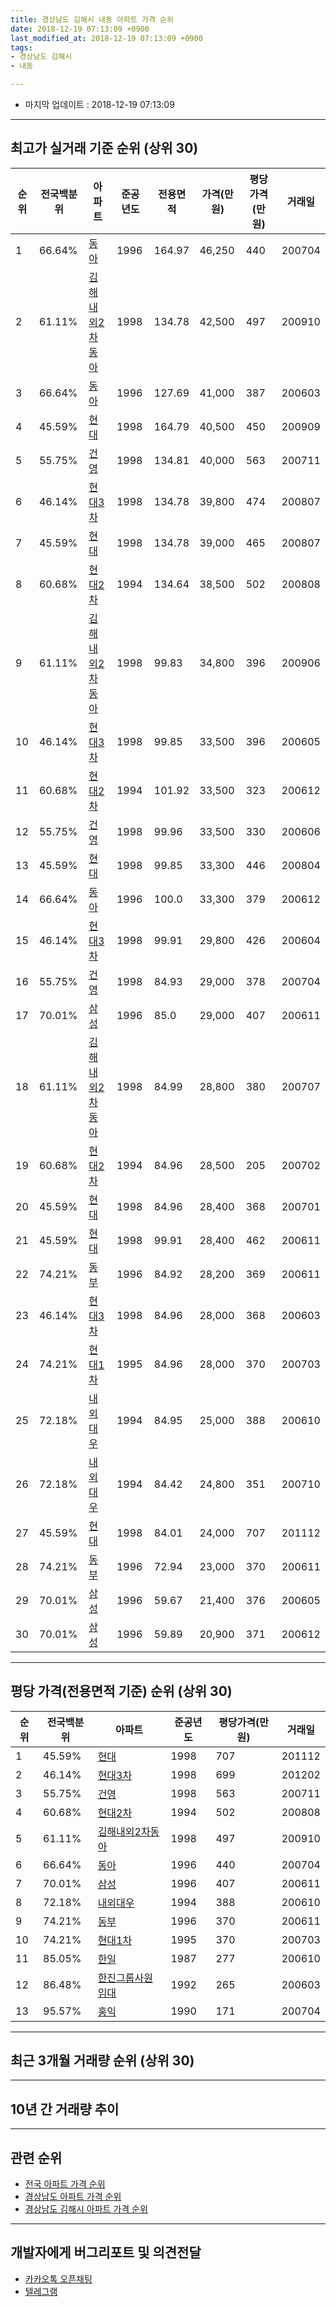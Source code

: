 ```yaml
---
title: 경상남도 김해시 내동 아파트 가격 순위
date: 2018-12-19 07:13:09 +0900
last_modified_at: 2018-12-19 07:13:09 +0900
tags:
- 경상남도 김해시
- 내동

---
```


* 마지막 업데이트 : 2018-12-19 07:13:09

---

## 최고가 실거래 기준 순위 (상위 30)


|순위|전국백분위|아파트|준공년도|전용면적|가격(만원)|평당가격(만원)|거래일|
|---|---|---|---|---|---|---|---|
|1|66.64%|[동아](https://search.naver.com/search.naver?query=%EA%B2%BD%EC%83%81%EB%82%A8%EB%8F%84+%EA%B9%80%ED%95%B4%EC%8B%9C+%EB%82%B4%EB%8F%99+%EB%8F%99%EC%95%84)|1996|164.97|46,250|440|200704|
|2|61.11%|[김해내외2차동아](https://search.naver.com/search.naver?query=%EA%B2%BD%EC%83%81%EB%82%A8%EB%8F%84+%EA%B9%80%ED%95%B4%EC%8B%9C+%EB%82%B4%EB%8F%99+%EA%B9%80%ED%95%B4%EB%82%B4%EC%99%B82%EC%B0%A8%EB%8F%99%EC%95%84)|1998|134.78|42,500|497|200910|
|3|66.64%|[동아](https://search.naver.com/search.naver?query=%EA%B2%BD%EC%83%81%EB%82%A8%EB%8F%84+%EA%B9%80%ED%95%B4%EC%8B%9C+%EB%82%B4%EB%8F%99+%EB%8F%99%EC%95%84)|1996|127.69|41,000|387|200603|
|4|45.59%|[현대](https://search.naver.com/search.naver?query=%EA%B2%BD%EC%83%81%EB%82%A8%EB%8F%84+%EA%B9%80%ED%95%B4%EC%8B%9C+%EB%82%B4%EB%8F%99+%ED%98%84%EB%8C%80)|1998|164.79|40,500|450|200909|
|5|55.75%|[건영](https://search.naver.com/search.naver?query=%EA%B2%BD%EC%83%81%EB%82%A8%EB%8F%84+%EA%B9%80%ED%95%B4%EC%8B%9C+%EB%82%B4%EB%8F%99+%EA%B1%B4%EC%98%81)|1998|134.81|40,000|563|200711|
|6|46.14%|[현대3차](https://search.naver.com/search.naver?query=%EA%B2%BD%EC%83%81%EB%82%A8%EB%8F%84+%EA%B9%80%ED%95%B4%EC%8B%9C+%EB%82%B4%EB%8F%99+%ED%98%84%EB%8C%803%EC%B0%A8)|1998|134.78|39,800|474|200807|
|7|45.59%|[현대](https://search.naver.com/search.naver?query=%EA%B2%BD%EC%83%81%EB%82%A8%EB%8F%84+%EA%B9%80%ED%95%B4%EC%8B%9C+%EB%82%B4%EB%8F%99+%ED%98%84%EB%8C%80)|1998|134.78|39,000|465|200807|
|8|60.68%|[현대2차](https://search.naver.com/search.naver?query=%EA%B2%BD%EC%83%81%EB%82%A8%EB%8F%84+%EA%B9%80%ED%95%B4%EC%8B%9C+%EB%82%B4%EB%8F%99+%ED%98%84%EB%8C%802%EC%B0%A8)|1994|134.64|38,500|502|200808|
|9|61.11%|[김해내외2차동아](https://search.naver.com/search.naver?query=%EA%B2%BD%EC%83%81%EB%82%A8%EB%8F%84+%EA%B9%80%ED%95%B4%EC%8B%9C+%EB%82%B4%EB%8F%99+%EA%B9%80%ED%95%B4%EB%82%B4%EC%99%B82%EC%B0%A8%EB%8F%99%EC%95%84)|1998|99.83|34,800|396|200906|
|10|46.14%|[현대3차](https://search.naver.com/search.naver?query=%EA%B2%BD%EC%83%81%EB%82%A8%EB%8F%84+%EA%B9%80%ED%95%B4%EC%8B%9C+%EB%82%B4%EB%8F%99+%ED%98%84%EB%8C%803%EC%B0%A8)|1998|99.85|33,500|396|200605|
|11|60.68%|[현대2차](https://search.naver.com/search.naver?query=%EA%B2%BD%EC%83%81%EB%82%A8%EB%8F%84+%EA%B9%80%ED%95%B4%EC%8B%9C+%EB%82%B4%EB%8F%99+%ED%98%84%EB%8C%802%EC%B0%A8)|1994|101.92|33,500|323|200612|
|12|55.75%|[건영](https://search.naver.com/search.naver?query=%EA%B2%BD%EC%83%81%EB%82%A8%EB%8F%84+%EA%B9%80%ED%95%B4%EC%8B%9C+%EB%82%B4%EB%8F%99+%EA%B1%B4%EC%98%81)|1998|99.96|33,500|330|200606|
|13|45.59%|[현대](https://search.naver.com/search.naver?query=%EA%B2%BD%EC%83%81%EB%82%A8%EB%8F%84+%EA%B9%80%ED%95%B4%EC%8B%9C+%EB%82%B4%EB%8F%99+%ED%98%84%EB%8C%80)|1998|99.85|33,300|446|200804|
|14|66.64%|[동아](https://search.naver.com/search.naver?query=%EA%B2%BD%EC%83%81%EB%82%A8%EB%8F%84+%EA%B9%80%ED%95%B4%EC%8B%9C+%EB%82%B4%EB%8F%99+%EB%8F%99%EC%95%84)|1996|100.0|33,300|379|200612|
|15|46.14%|[현대3차](https://search.naver.com/search.naver?query=%EA%B2%BD%EC%83%81%EB%82%A8%EB%8F%84+%EA%B9%80%ED%95%B4%EC%8B%9C+%EB%82%B4%EB%8F%99+%ED%98%84%EB%8C%803%EC%B0%A8)|1998|99.91|29,800|426|200604|
|16|55.75%|[건영](https://search.naver.com/search.naver?query=%EA%B2%BD%EC%83%81%EB%82%A8%EB%8F%84+%EA%B9%80%ED%95%B4%EC%8B%9C+%EB%82%B4%EB%8F%99+%EA%B1%B4%EC%98%81)|1998|84.93|29,000|378|200704|
|17|70.01%|[삼성](https://search.naver.com/search.naver?query=%EA%B2%BD%EC%83%81%EB%82%A8%EB%8F%84+%EA%B9%80%ED%95%B4%EC%8B%9C+%EB%82%B4%EB%8F%99+%EC%82%BC%EC%84%B1)|1996|85.0|29,000|407|200611|
|18|61.11%|[김해내외2차동아](https://search.naver.com/search.naver?query=%EA%B2%BD%EC%83%81%EB%82%A8%EB%8F%84+%EA%B9%80%ED%95%B4%EC%8B%9C+%EB%82%B4%EB%8F%99+%EA%B9%80%ED%95%B4%EB%82%B4%EC%99%B82%EC%B0%A8%EB%8F%99%EC%95%84)|1998|84.99|28,800|380|200707|
|19|60.68%|[현대2차](https://search.naver.com/search.naver?query=%EA%B2%BD%EC%83%81%EB%82%A8%EB%8F%84+%EA%B9%80%ED%95%B4%EC%8B%9C+%EB%82%B4%EB%8F%99+%ED%98%84%EB%8C%802%EC%B0%A8)|1994|84.96|28,500|205|200702|
|20|45.59%|[현대](https://search.naver.com/search.naver?query=%EA%B2%BD%EC%83%81%EB%82%A8%EB%8F%84+%EA%B9%80%ED%95%B4%EC%8B%9C+%EB%82%B4%EB%8F%99+%ED%98%84%EB%8C%80)|1998|84.96|28,400|368|200701|
|21|45.59%|[현대](https://search.naver.com/search.naver?query=%EA%B2%BD%EC%83%81%EB%82%A8%EB%8F%84+%EA%B9%80%ED%95%B4%EC%8B%9C+%EB%82%B4%EB%8F%99+%ED%98%84%EB%8C%80)|1998|99.91|28,400|462|200611|
|22|74.21%|[동부](https://search.naver.com/search.naver?query=%EA%B2%BD%EC%83%81%EB%82%A8%EB%8F%84+%EA%B9%80%ED%95%B4%EC%8B%9C+%EB%82%B4%EB%8F%99+%EB%8F%99%EB%B6%80)|1996|84.92|28,200|369|200611|
|23|46.14%|[현대3차](https://search.naver.com/search.naver?query=%EA%B2%BD%EC%83%81%EB%82%A8%EB%8F%84+%EA%B9%80%ED%95%B4%EC%8B%9C+%EB%82%B4%EB%8F%99+%ED%98%84%EB%8C%803%EC%B0%A8)|1998|84.96|28,000|368|200603|
|24|74.21%|[현대1차](https://search.naver.com/search.naver?query=%EA%B2%BD%EC%83%81%EB%82%A8%EB%8F%84+%EA%B9%80%ED%95%B4%EC%8B%9C+%EB%82%B4%EB%8F%99+%ED%98%84%EB%8C%801%EC%B0%A8)|1995|84.96|28,000|370|200703|
|25|72.18%|[내외대우](https://search.naver.com/search.naver?query=%EA%B2%BD%EC%83%81%EB%82%A8%EB%8F%84+%EA%B9%80%ED%95%B4%EC%8B%9C+%EB%82%B4%EB%8F%99+%EB%82%B4%EC%99%B8%EB%8C%80%EC%9A%B0)|1994|84.95|25,000|388|200610|
|26|72.18%|[내외대우](https://search.naver.com/search.naver?query=%EA%B2%BD%EC%83%81%EB%82%A8%EB%8F%84+%EA%B9%80%ED%95%B4%EC%8B%9C+%EB%82%B4%EB%8F%99+%EB%82%B4%EC%99%B8%EB%8C%80%EC%9A%B0)|1994|84.42|24,800|351|200710|
|27|45.59%|[현대](https://search.naver.com/search.naver?query=%EA%B2%BD%EC%83%81%EB%82%A8%EB%8F%84+%EA%B9%80%ED%95%B4%EC%8B%9C+%EB%82%B4%EB%8F%99+%ED%98%84%EB%8C%80)|1998|84.01|24,000|707|201112|
|28|74.21%|[동부](https://search.naver.com/search.naver?query=%EA%B2%BD%EC%83%81%EB%82%A8%EB%8F%84+%EA%B9%80%ED%95%B4%EC%8B%9C+%EB%82%B4%EB%8F%99+%EB%8F%99%EB%B6%80)|1996|72.94|23,000|370|200611|
|29|70.01%|[삼성](https://search.naver.com/search.naver?query=%EA%B2%BD%EC%83%81%EB%82%A8%EB%8F%84+%EA%B9%80%ED%95%B4%EC%8B%9C+%EB%82%B4%EB%8F%99+%EC%82%BC%EC%84%B1)|1996|59.67|21,400|376|200605|
|30|70.01%|[삼성](https://search.naver.com/search.naver?query=%EA%B2%BD%EC%83%81%EB%82%A8%EB%8F%84+%EA%B9%80%ED%95%B4%EC%8B%9C+%EB%82%B4%EB%8F%99+%EC%82%BC%EC%84%B1)|1996|59.89|20,900|371|200612|


---

## 평당 가격(전용면적 기준) 순위 (상위 30)


|순위|전국백분위|아파트|준공년도|평당가격(만원)|거래일|
|---|---|---|---|---|---|
|1|45.59%|[현대](https://search.naver.com/search.naver?query=%EA%B2%BD%EC%83%81%EB%82%A8%EB%8F%84+%EA%B9%80%ED%95%B4%EC%8B%9C+%EB%82%B4%EB%8F%99+%ED%98%84%EB%8C%80)|1998|707|201112|
|2|46.14%|[현대3차](https://search.naver.com/search.naver?query=%EA%B2%BD%EC%83%81%EB%82%A8%EB%8F%84+%EA%B9%80%ED%95%B4%EC%8B%9C+%EB%82%B4%EB%8F%99+%ED%98%84%EB%8C%803%EC%B0%A8)|1998|699|201202|
|3|55.75%|[건영](https://search.naver.com/search.naver?query=%EA%B2%BD%EC%83%81%EB%82%A8%EB%8F%84+%EA%B9%80%ED%95%B4%EC%8B%9C+%EB%82%B4%EB%8F%99+%EA%B1%B4%EC%98%81)|1998|563|200711|
|4|60.68%|[현대2차](https://search.naver.com/search.naver?query=%EA%B2%BD%EC%83%81%EB%82%A8%EB%8F%84+%EA%B9%80%ED%95%B4%EC%8B%9C+%EB%82%B4%EB%8F%99+%ED%98%84%EB%8C%802%EC%B0%A8)|1994|502|200808|
|5|61.11%|[김해내외2차동아](https://search.naver.com/search.naver?query=%EA%B2%BD%EC%83%81%EB%82%A8%EB%8F%84+%EA%B9%80%ED%95%B4%EC%8B%9C+%EB%82%B4%EB%8F%99+%EA%B9%80%ED%95%B4%EB%82%B4%EC%99%B82%EC%B0%A8%EB%8F%99%EC%95%84)|1998|497|200910|
|6|66.64%|[동아](https://search.naver.com/search.naver?query=%EA%B2%BD%EC%83%81%EB%82%A8%EB%8F%84+%EA%B9%80%ED%95%B4%EC%8B%9C+%EB%82%B4%EB%8F%99+%EB%8F%99%EC%95%84)|1996|440|200704|
|7|70.01%|[삼성](https://search.naver.com/search.naver?query=%EA%B2%BD%EC%83%81%EB%82%A8%EB%8F%84+%EA%B9%80%ED%95%B4%EC%8B%9C+%EB%82%B4%EB%8F%99+%EC%82%BC%EC%84%B1)|1996|407|200611|
|8|72.18%|[내외대우](https://search.naver.com/search.naver?query=%EA%B2%BD%EC%83%81%EB%82%A8%EB%8F%84+%EA%B9%80%ED%95%B4%EC%8B%9C+%EB%82%B4%EB%8F%99+%EB%82%B4%EC%99%B8%EB%8C%80%EC%9A%B0)|1994|388|200610|
|9|74.21%|[동부](https://search.naver.com/search.naver?query=%EA%B2%BD%EC%83%81%EB%82%A8%EB%8F%84+%EA%B9%80%ED%95%B4%EC%8B%9C+%EB%82%B4%EB%8F%99+%EB%8F%99%EB%B6%80)|1996|370|200611|
|10|74.21%|[현대1차](https://search.naver.com/search.naver?query=%EA%B2%BD%EC%83%81%EB%82%A8%EB%8F%84+%EA%B9%80%ED%95%B4%EC%8B%9C+%EB%82%B4%EB%8F%99+%ED%98%84%EB%8C%801%EC%B0%A8)|1995|370|200703|
|11|85.05%|[한일](https://search.naver.com/search.naver?query=%EA%B2%BD%EC%83%81%EB%82%A8%EB%8F%84+%EA%B9%80%ED%95%B4%EC%8B%9C+%EB%82%B4%EB%8F%99+%ED%95%9C%EC%9D%BC)|1987|277|200610|
|12|86.48%|[한진그룹사원임대](https://search.naver.com/search.naver?query=%EA%B2%BD%EC%83%81%EB%82%A8%EB%8F%84+%EA%B9%80%ED%95%B4%EC%8B%9C+%EB%82%B4%EB%8F%99+%ED%95%9C%EC%A7%84%EA%B7%B8%EB%A3%B9%EC%82%AC%EC%9B%90%EC%9E%84%EB%8C%80)|1992|265|200603|
|13|95.57%|[홍익](https://search.naver.com/search.naver?query=%EA%B2%BD%EC%83%81%EB%82%A8%EB%8F%84+%EA%B9%80%ED%95%B4%EC%8B%9C+%EB%82%B4%EB%8F%99+%ED%99%8D%EC%9D%B5)|1990|171|200704|


---

## 최근 3개월 거래량 순위 (상위 30)


<div style="width:100%;">
    <canvas id="deal_count_ranking" height="250"></canvas>
</div>


<script>
new Chart(document.getElementById("deal_count_ranking"), {
    type: 'horizontalBar',
    data: {
        labels: ['삼성', '홍익', '동아', '한진그룹사원임대', '현대', '현대3차', '김해내외2차동아', '건영', '내외대우', '동부'],
        datasets: [{
            label: '실거래 수',
            data: [7, 6, 2, 2, 1, 1, 1, 1, 1, 1],
            borderColor: "rgba(255, 0, 128, 1)",
            backgroundColor: "rgba(255, 0, 128, 0.5)",
            fill: false,
        }]
    },
    options: {
        responsive: true,
        title: {
            display: true,
            text: '최근 3개월 거래량 순위'
        },
        tooltips: {
            mode: 'index',
            intersect: false,
            callbacks: {
                title: function(tooltipItems, data) {
                    return "실거래 수:";
                },
                label: function(tooltipItem, data) {
                    return data.labels[tooltipItem.index] + ": " + tooltipItem.xLabel;
                }
            }
        },
        hover: {
            mode: 'nearest',
            intersect: true
        },
        scales: {
            xAxes: [{
                display: true,
                scaleLabel: {
                    display: true,
                    labelString: '실거래 수'
                },
                ticks: {
                    suggestedMin: 0,
                }
            }],
            yAxes: [{
                display: true,
                ticks: {
                    autoSkip: false,
                    callback: function(value, index, values) {
                        if (value.length > 15)
                            return value.substr(0, 13) + "...";
                        else
                            return value;
                    }
                },
                scaleLabel: {
                    display: false,
                }
            }]
        }
    }
});

</script>


---

## 10년 간 거래량 추이


<div style="width:100%;">
    <canvas id="deal_progress" height="250"></canvas>
</div>

<script>
new Chart(document.getElementById("deal_progress"), {
    type: 'line',
    data: {
        labels: ['200812','200901','200902','200903','200904','200905','200906','200907','200908','200909','200910','200911','200912','201001','201002','201003','201004','201005','201006','201007','201008','201009','201010','201011','201012','201101','201102','201103','201104','201105','201106','201107','201108','201109','201110','201111','201112','201201','201202','201203','201204','201205','201206','201207','201208','201209','201210','201211','201212','201301','201302','201303','201304','201305','201306','201307','201308','201309','201310','201311','201312','201401','201402','201403','201404','201405','201406','201407','201408','201409','201410','201411','201412','201501','201502','201503','201504','201505','201506','201507','201508','201509','201510','201511','201512','201601','201602','201603','201604','201605','201606','201607','201608','201609','201610','201611','201612','201701','201702','201703','201704','201705','201706','201707','201708','201709','201710','201711','201712','201801','201802','201803','201804','201805','201806','201807','201808','201809','201810','201811','201812'],
        datasets: [{
            label: '실거래 수',
            pointRadius: 1,
            data: [13, 25, 41, 34, 42, 41, 42, 38, 50, 47, 48, 27, 51, 47, 40, 68, 43, 39, 42, 49, 33, 31, 48, 47, 29, 31, 30, 41, 23, 22, 19, 27, 21, 21, 23, 17, 21, 8, 31, 23, 20, 24, 13, 24, 15, 14, 34, 20, 30, 30, 35, 38, 47, 37, 39, 19, 22, 32, 41, 36, 37, 31, 53, 49, 36, 36, 42, 40, 50, 42, 54, 43, 40, 48, 40, 48, 46, 31, 35, 42, 32, 37, 44, 28, 27, 12, 17, 36, 30, 24, 21, 22, 35, 28, 41, 18, 29, 11, 15, 20, 48, 28, 27, 22, 26, 14, 9, 10, 13, 11, 12, 19, 10, 11, 4, 7, 7, 6, 13, 10, 0],
            borderColor: "rgba(255, 201, 14, 1)",
            backgroundColor: "rgba(255, 201, 14, 0.5)",
            fill: true,
        }]
    },
    options: {
        responsive: true,
        title: {
            display: true,
            text: '10년간 거래량 추이'
        },
        tooltips: {
            mode: 'index',
            intersect: false,
        },
        hover: {
            mode: 'nearest',
            intersect: true
        },
        scales: {
            xAxes: [{
                display: true,
                scaleLabel: {
                    display: true,
                    labelString: '년/월'
                }
            }],
            yAxes: [{
                display: true,
                ticks: {
                    suggestedMin: 0,
                },
                scaleLabel: {
                    display: true,
                    labelString: '실거래 수'
                }
            }]
        }
    }
});

</script>


---

## 관련 순위

- [전국 아파트 가격 순위](https://inasie.github.io/apt-ranking/전국)
- [경상남도 아파트 가격 순위](https://inasie.github.io/apt-ranking/경상남도)
- [경상남도 김해시 아파트 가격 순위](https://inasie.github.io/apt-ranking/경상남도-김해시)


---

## 개발자에게 버그리포트 및 의견전달

- [카카오톡 오픈채팅](https://open.kakao.com/o/gLJUAP4)
- [텔레그램](https://t.me/inasie)

